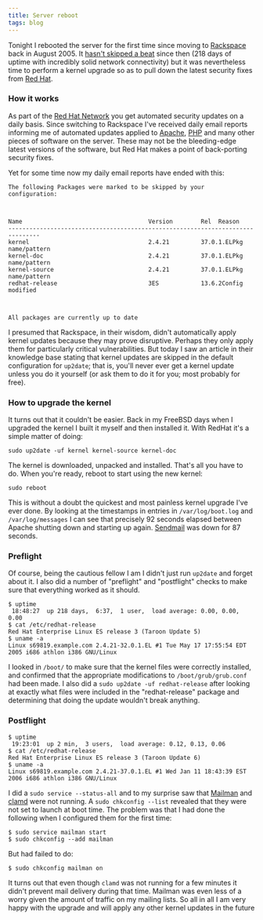 ```yaml
---
title: Server reboot
tags: blog
---
```


Tonight I rebooted the server for the first time since moving to [Rackspace](http://service.bfast.com/bfast/click?bfmid=30735717&siteid=41506187&bfpage=hosting_headaches) back in August 2005. It [hasn't skipped a beat](http://typechecked.net/a/about/wincent/weblog/archives/2005/11/some_words_of_p.php) since then (218 days of uptime with incredibly solid network connectivity) but it was nevertheless time to perform a kernel upgrade so as to pull down the latest security fixes from [Red Hat](http://www.redhat.com/).

### How it works

As part of the [Red Hat Network](https://rhn.redhat.com/help/about.pxt) you get automated security updates on a daily basis. Since switching to Rackspace I've received daily email reports informing me of automated updates applied to [Apache](http://httpd.apache.org/), [PHP](http://www.php.net/) and many other pieces of software on the server. These may not be the bleeding-edge latest versions of the software, but Red Hat makes a point of back-porting security fixes.

Yet for some time now my daily email reports have ended with this:

    The following Packages were marked to be skipped by your configuration:



    Name                                    Version        Rel  Reason
    -------------------------------------------------------------------------------
    kernel                                  2.4.21         37.0.1.ELPkg name/pattern
    kernel-doc                              2.4.21         37.0.1.ELPkg name/pattern
    kernel-source                           2.4.21         37.0.1.ELPkg name/pattern
    redhat-release                          3ES            13.6.2Config modified



    All packages are currently up to date

I presumed that Rackspace, in their wisdom, didn't automatically apply kernel updates because they may prove disruptive. Perhaps they only apply them for particularly critical vulnerabilities. But today I saw an article in their knowledge base stating that kernel updates are skipped in the default configuration for `up2date`; that is, you'll never ever get a kernel update unless you do it yourself (or ask them to do it for you; most probably for free).

### How to upgrade the kernel

It turns out that it couldn't be easier. Back in my FreeBSD days when I upgraded the kernel I built it myself and then installed it. With RedHat it's a simple matter of doing:

    sudo up2date -uf kernel kernel-source kernel-doc

The kernel is downloaded, unpacked and installed. That's all you have to do. When you're ready, reboot to start using the new kernel:

    sudo reboot

This is without a doubt the quickest and most painless kernel upgrade I've ever done. By looking at the timestamps in entries in `/var/log/boot.log` and `/var/log/messages` I can see that precisely 92 seconds elapsed between Apache shutting down and starting up again. [Sendmail](http://sendmail.org/) was down for 87 seconds.

### Preflight

Of course, being the cautious fellow I am I didn't just run `up2date` and forget about it. I also did a number of "preflight" and "postflight" checks to make sure that everything worked as it should.

    $ uptime
     18:48:27  up 218 days,  6:37,  1 user,  load average: 0.00, 0.00, 0.00
    $ cat /etc/redhat-release
    Red Hat Enterprise Linux ES release 3 (Taroon Update 5)
    $ uname -a
    Linux s69819.example.com 2.4.21-32.0.1.EL #1 Tue May 17 17:55:54 EDT 2005 i686 athlon i386 GNU/Linux

I looked in `/boot/` to make sure that the kernel files were correctly installed, and confirmed that the appropriate modifications to `/boot/grub/grub.conf` had been made. I also did a `sudo up2date -uf redhat-release` after looking at exactly what files were included in the "redhat-release" package and determining that doing the update wouldn't break anything.

### Postflight

    $ uptime
     19:23:01  up 2 min,  3 users,  load average: 0.12, 0.13, 0.06
    $ cat /etc/redhat-release
    Red Hat Enterprise Linux ES release 3 (Taroon Update 6)
    $ uname -a
    Linux s69819.example.com 2.4.21-37.0.1.EL #1 Wed Jan 11 18:43:39 EST 2006 i686 athlon i386 GNU/Linux

I did a `sudo service --status-all` and to my surprise saw that [Mailman](http://www.gnu.org/software/mailman/index.html) and [clamd](http://www.clamav.net/) were not running. A `sudo chkconfig --list` revealed that they were not set to launch at boot time. The problem was that I had done the following when I configured them for the first time:

    $ sudo service mailman start
    $ sudo chkconfig --add mailman

But had failed to do:

    $ sudo chkconfig mailman on

It turns out that even though `clamd` was not running for a few minutes it didn't prevent mail delivery during that time. Mailman was even less of a worry given the amount of traffic on my mailing lists. So all in all I am very happy with the upgrade and will apply any other kernel updates in the future
